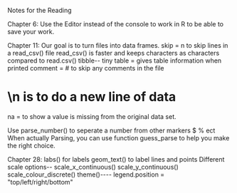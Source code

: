 Notes for the Reading

Chapter 6:
Use the Editor instead of the console to work in R to be able to save your work.

Chapter 11:
Our goal is to turn files into data frames. 
skip = n to skip lines in a read_csv() file
read_csv() is faster and keeps characters as characters compared to read.csv()
tibble-- tiny table = gives table information when printed
comment = # to skip any comments in the file
#  \n is to do a new line of data
na = to show a value is missing from the original data set.

Use parse_number() to seperate a number from other markers $ % ect
When actually Parsing, you can use function guess_parse to help you make the right choice.

Chapter 28:
labs() for labels
geom_text() to label lines and points
Different scale options--
scale_x_continuous() 
scale_y_continuous() 
scale_colour_discrete()
theme()---- legend.position = "top/left/right/bottom" 
